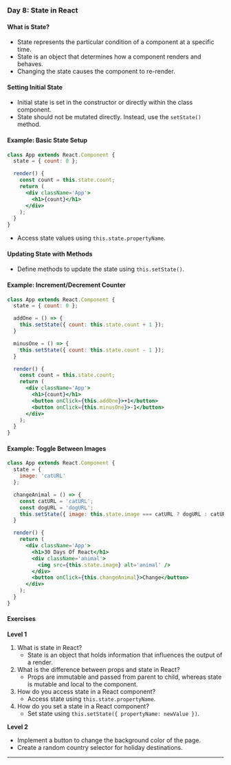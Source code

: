### Day 8: State in React

#### What is State?
- State represents the particular condition of a component at a specific time.
- State is an object that determines how a component renders and behaves.
- Changing the state causes the component to re-render.

#### Setting Initial State
- Initial state is set in the constructor or directly within the class component.
- State should not be mutated directly. Instead, use the `setState()` method.

#### Example: Basic State Setup
```jsx
class App extends React.Component {
  state = { count: 0 };

  render() {
    const count = this.state.count;
    return (
      <div className='App'>
        <h1>{count}</h1>
      </div>
    );
  }
}
```
- Access state values using `this.state.propertyName`.

#### Updating State with Methods
- Define methods to update the state using `this.setState()`.

#### Example: Increment/Decrement Counter
```jsx
class App extends React.Component {
  state = { count: 0 };

  addOne = () => {
    this.setState({ count: this.state.count + 1 });
  }

  minusOne = () => {
    this.setState({ count: this.state.count - 1 });
  }

  render() {
    const count = this.state.count;
    return (
      <div className='App'>
        <h1>{count}</h1>
        <button onClick={this.addOne}>+1</button>
        <button onClick={this.minusOne}>-1</button>
      </div>
    );
  }
}
```

#### Example: Toggle Between Images
```jsx
class App extends React.Component {
  state = {
    image: 'catURL'
  };

  changeAnimal = () => {
    const catURL = 'catURL';
    const dogURL = 'dogURL';
    this.setState({ image: this.state.image === catURL ? dogURL : catURL });
  }

  render() {
    return (
      <div className='App'>
        <h1>30 Days Of React</h1>
        <div className='animal'>
          <img src={this.state.image} alt='animal' />
        </div>
        <button onClick={this.changeAnimal}>Change</button>
      </div>
    );
  }
}
```

#### Exercises

**Level 1**
1. What is state in React?
   - State is an object that holds information that influences the output of a render.
2. What is the difference between props and state in React?
   - Props are immutable and passed from parent to child, whereas state is mutable and local to the component.
3. How do you access state in a React component?
   - Access state using `this.state.propertyName`.
4. How do you set a state in a React component?
   - Set state using `this.setState({ propertyName: newValue })`.

**Level 2**
- Implement a button to change the background color of the page.
- Create a random country selector for holiday destinations.

---

